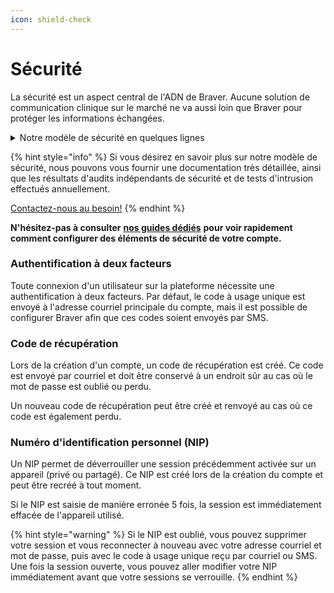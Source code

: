 ```yaml
---
icon: shield-check
---
```


# Sécurité

La sécurité est un aspect central de l'ADN de Braver. Aucune solution de communication clinique sur le marché ne va aussi loin que Braver pour protéger les informations échangées.

<details>

<summary>Notre modèle de sécurité en quelques lignes</summary>

* Les fils de discussions sont chiffrés de bout en bout avec des clés de chiffrement AES que seul les participants sont en mesure de connaître
* Les fichiers échangés (photos, documents, vidéos) sont également chiffrés avec des clés AES uniques, elles-mêmes chiffrées de sorte que seules les gens avec qui les fichiers ont été partagés sont en mesure de connaître
* Le contenu de chaque fiche patient est séparément chiffré avec une clé AES seulement déchiffrable par une clé privée détenue par le propriétaire de cette fiche patient (un utilisateur ou une unité organisationnelle).
* Chaque message partagés dans un fil de discussion est signé avec la clé de l'auteur et figé dans l'historique du fil de discussion, nous permettant de garantir qu'un fil de discussion n'a pas été façonné artificiellement ou modifié de manière non autorisé
* Les données préservées sur l'appareil mobile utilisé par un usager sont toutes chiffrées au repos avec une clé AES conservés dans le module de sécurité matériel fournit par les apparail iOS et Android. Aucune donnée n'est préservée dans une session Web.
* Les sessions mobiles et Web s'auto-verrouille après un certain temps d'inactivité et requiert que l'usager déverrouille avec un NIP ou une reconnaissance biométrique.
* Chaque interaction avec l'infrastructure infonuagique de Braver est systématiquement vérifiée vis-à-vis les autorisation de l'usager et enregistrée dans un journal d'audit.

</details>

{% hint style="info" %}
Si vous désirez en savoir plus sur notre modèle de sécurité, nous pouvons vous fournir une documentation très détaillée, ainsi que les résultats d'audits indépendants de sécurité et de tests d'intrusion effectués annuellement.&#x20;

[Contactez-nous au besoin!](mailto:security@braver.health)
{% endhint %}

**N'hésitez-pas à consulter** [**nos guides dédiés**](https://support.braver.net/guides/for-healthcare-workers/securite) **pour voir rapidement comment configurer des éléments de sécurité de votre compte.**

### Authentification à deux facteurs

Toute connexion d'un utilisateur sur la plateforme nécessite une authentification à deux facteurs. Par défaut, le code à usage unique est envoyé à l'adresse courriel principale du compte, mais il est possible de configurer Braver afin que ces codes soient envoyés par SMS.

### Code de récupération

Lors de la création d'un compte, un code de récupération est créé. Ce code est envoyé par courriel et doit être conservé à un endroit sûr au cas où le mot de passe est oublié ou perdu.

Un nouveau code de récupération peut être créé et renvoyé au cas où ce code est également perdu.

### Numéro d'identification personnel (NIP)

Un NIP permet de déverrouiller une session précédemment activée sur un appareil (privé ou partagé). Ce NIP est créé lors de la création du compte et peut être recréé à tout moment.&#x20;

Si le NIP est saisie de manière erronée 5 fois, la session est immédiatement effacée de l'appareil utilisé.

{% hint style="warning" %}
Si le NIP est oublié, vous pouvez supprimer votre session et vous reconnecter à nouveau avec votre adresse courriel et mot de passe, puis avec le code à usage unique reçu par courriel ou SMS. Une fois la session ouverte, vous pouvez aller modifier votre NIP immédiatement avant que votre sessions se verrouille.
{% endhint %}
